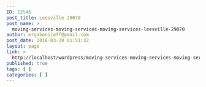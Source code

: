 ```yaml
---
ID: 12546
post_title: Leesville 29070
post_name: >
  moving-services-moving-services-moving-services-leesville-29070
author: mrgabonijeff@gmail.com
post_date: 2018-03-28 01:51:32
layout: page
link: >
  http://localhost/wordpress/moving-services-moving-services-moving-services-leesville-29070/
published: true
tags: [ ]
categories: [ ]
---
```


